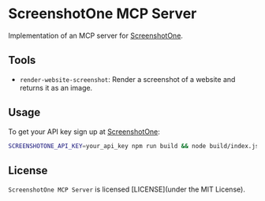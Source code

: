 # ScreenshotOne MCP Server

Implementation of an MCP server for [ScreenshotOne](https://screenshotone.com).

## Tools

-   `render-website-screenshot`: Render a screenshot of a website and returns it as an image.

## Usage

To get your API key sign up at [ScreenshotOne](https://screenshotone.com):

```bash
SCREENSHOTONE_API_KEY=your_api_key npm run build && node build/index.js
```

## License

`ScreenshotOne MCP Server` is licensed [LICENSE](under the MIT License).

